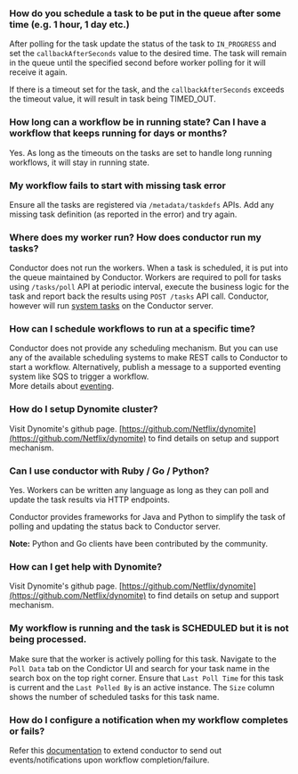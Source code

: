 ### How do you schedule a task to be put in the queue after some time (e.g. 1 hour, 1 day etc.)

After polling for the task update the status of the task to `IN_PROGRESS` and set the `callbackAfterSeconds` value to the desired time.  The task will remain in the queue until the specified second before worker polling for it will receive it again.

If there is a timeout set for the task, and the `callbackAfterSeconds` exceeds the timeout value, it will result in task being TIMED_OUT.
	

### How long can a workflow be in running state?  Can I have a workflow that keeps running for days or months?

Yes.  As long as the timeouts on the tasks are set to handle long running workflows, it will stay in running state.


### My workflow fails to start with missing task error

Ensure all the tasks are registered via `/metadata/taskdefs` APIs.  Add any missing task definition (as reported in the error) and try again.


### Where does my worker run?  How does conductor run my tasks?

Conductor does not run the workers.  When a task is scheduled, it is put into the queue maintained by Conductor.  Workers are required to poll for tasks using `/tasks/poll` API at periodic interval, execute the business logic for the task and report back the results using `POST /tasks` API call. 
Conductor, however will run [system tasks](/configuration/systask/) on the Conductor server.


### How can I schedule workflows to run at a specific time?

Conductor does not provide any scheduling mechanism.  But you can use any of the available scheduling systems to make REST calls to Conductor to start a workflow.  Alternatively, publish a message to a supported eventing system like SQS to trigger a workflow.  
More details about [eventing](/events).


### How do I setup Dynomite cluster?

Visit Dynomite's github page.  [https://github.com/Netflix/dynomite](https://github.com/Netflix/dynomite) to find details on setup and support mechanism.


### Can I use conductor with Ruby / Go / Python?

Yes.  Workers can be written any language as long as they can poll and update the task results via HTTP endpoints.

Conductor provides frameworks for Java and Python to simplify the task of polling and updating the status back to Conductor server.

**Note:** Python and Go clients have been contributed by the community.


### How can I get help with Dynomite?

Visit Dynomite's github page.  [https://github.com/Netflix/dynomite](https://github.com/Netflix/dynomite) to find details on setup and support mechanism.


### My workflow is running and the task is SCHEDULED but it is not being processed.

Make sure that the worker is actively polling for this task. Navigate to the `Poll Data` tab on the Condictor UI and search for your task name in the search box on the top right corner. Ensure that `Last Poll Time` for this task is current and the `Last Polled By` is an active instance. The `Size` column shows the number of scheduled tasks for this task name.


### How do I configure a notification when my workflow completes or fails?

Refer this [documentation](./configuration/workflowdef/#workflow-notifications) to extend conductor to send out events/notifications upon workflow completion/failure.
